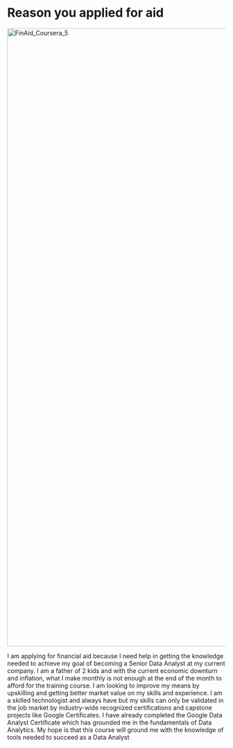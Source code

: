 # Reason you applied for aid

<img width="1422" alt="FinAid_Coursera_5" src="https://user-images.githubusercontent.com/76578061/232375942-f9b77d3d-0b98-4324-ae73-0cd8cd213eac.png">

I am applying for financial aid because I need help in getting the knowledge needed to achieve my goal of becoming a Senior Data Analyst at my current company. I am a father of 2 kids and with the current economic downturn and inflation, what I make monthly is not enough at the end of the month to afford for the training course. I am looking to improve my means by upskilling and getting better market value on my skills and experience. I am a skilled technologist and always have but my skills can only be validated in the job market by industry-wide recognized certifications and capstone projects like Google Certificates. I have already completed the Google Data Analyst Certificate which has grounded me in the fundamentals of Data Analytics. My hope is that this course will ground me with the knowledge of tools needed to succeed as a Data Analyst
